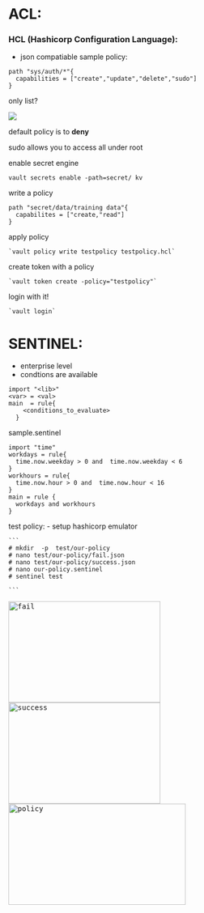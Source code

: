# ACL:
  ### HCL (Hashicorp Configuration Language):
  - json compatiable
  sample  policy:
  
  ```
  path "sys/auth/*"{
    capabilities = ["create","update","delete","sudo"]
  }
  ```
  
  only list?
  
  <kbd>
  <img src=https://user-images.githubusercontent.com/72389059/224930221-b5e2f3f6-1bac-4d25-b67f-c503655b1a98.png>
  </kbd>




  default policy is to **deny**
   
  sudo allows you to access all under root
  
  
  
  
  enable secret engine
  
   `vault secrets enable -path=secret/ kv`
   
  write a policy
    
    path "secret/data/training data"{
      capabilites = ["create,"read"]
    }
  
   apply policy
   
    `vault policy write testpolicy testpolicy.hcl`
   
   
   create token with a policy
   
    `vault token create -policy="testpolicy"`
    
    
   login with it!
   
    `vault login`
    
 
  
# SENTINEL:
  - enterprise level
  - condtions are available
  
  ```
  import "<lib>"
  <var> = <val>
  main  = rule{
      <conditions_to_evaluate>
    }
  ```
  
  sample.sentinel
  ```
  import "time"
  workdays = rule{
    time.now.weekday > 0 and  time.now.weekday < 6
  }
  workhours = rule{
    time.now.hour > 0 and  time.now.hour < 16
  }
  main = rule {
    workdays and workhours
  }
  ```
  
  test policy:
    - setup hashicorp emulator
    
    ```
    # mkdir  -p  test/our-policy
    # nano test/our-policy/fail.json
    # nano test/our-policy/success.json
    # nano our-policy.sentinel
    # sentinel test
    
    ```
  <kbd>
  <img src=https://user-images.githubusercontent.com/72389059/224937074-62d8eb64-233f-4639-bf24-633eb59e7f0e.png alt="fail" width="300" height="200">
  <img src=https://user-images.githubusercontent.com/72389059/224937294-7b949119-c067-4982-9279-1b94496fc689.png alt="success" width="300" height="200">
 <img src=https://user-images.githubusercontent.com/72389059/224937163-377e0722-05f2-455e-9ed8-8f22f94bffbb.png alt="policy" width="350" height="200">

  </kbd>

